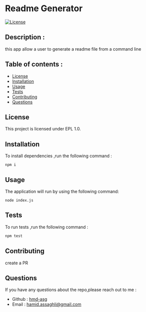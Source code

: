 # Readme Generator

[![License](https://img.shields.io/badge/License-EPL_1.0-red.svg)](https://opensource.org/licenses/EPL-1.0)

## Description :
this app allow a user to generate a readme file from a command line
            
## Table of contents :

* [License](#License)
* [Installation](#Installation)
* [Usage](#Usage)
* [Tests](#Tests)
* [Contributing](#Contributing)
* [Questions](#Questions)

## License
This project is licensed under EPL 1.0.

## Installation
To install dependencies ,run the following command :

```
npm i
```

## Usage
The application will run by using the following command:
```
node index.js
```

## Tests
To run tests ,run the following command : 

```bash
npm test
```

## Contributing
create a PR

## Questions
If you have any questions about the repo,please reach out to me :
* Github : [hmd-asg](https://github.com/hmd-asg)
* Email : [hamid.assaghli@gmail.com](hamid.assaghli@gmail.com)